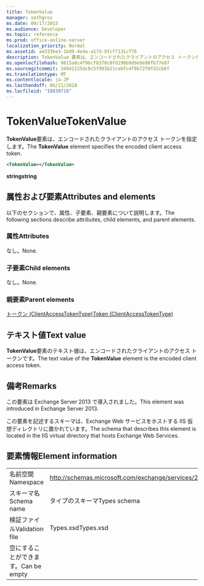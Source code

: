 ```yaml
---
title: TokenValue
manager: sethgros
ms.date: 09/17/2015
ms.audience: Developer
ms.topic: reference
ms.prod: office-online-server
localization_priority: Normal
ms.assetid: ad333be3-1bd9-4e4a-a17d-9fcf7131cf76
description: TokenValue 要素は、エンコードされたクライアントのアクセス トークンを指定します。
ms.openlocfilehash: 9815a0c4f96cf0370c0fd190b9d9e9e90fb77e07
ms.sourcegitcommit: 34041125dc8c5f993b21cebfc4f8b72f0fd2cb6f
ms.translationtype: MT
ms.contentlocale: ja-JP
ms.lasthandoff: 06/11/2018
ms.locfileid: "19839718"
---
```

# <a name="tokenvalue"></a><span data-ttu-id="79b10-103">TokenValue</span><span class="sxs-lookup"><span data-stu-id="79b10-103">TokenValue</span></span>

<span data-ttu-id="79b10-104">**TokenValue**要素は、エンコードされたクライアントのアクセス トークンを指定します。</span><span class="sxs-lookup"><span data-stu-id="79b10-104">The **TokenValue** element specifies the encoded client access token.</span></span> 
  
```XML
<TokenValue></TokenValue>
```

 <span data-ttu-id="79b10-105">**string**</span><span class="sxs-lookup"><span data-stu-id="79b10-105">**string**</span></span>
## <a name="attributes-and-elements"></a><span data-ttu-id="79b10-106">属性および要素</span><span class="sxs-lookup"><span data-stu-id="79b10-106">Attributes and elements</span></span>

<span data-ttu-id="79b10-107">以下のセクションで、属性、子要素、親要素について説明します。</span><span class="sxs-lookup"><span data-stu-id="79b10-107">The following sections describe attributes, child elements, and parent elements.</span></span>
  
### <a name="attributes"></a><span data-ttu-id="79b10-108">属性</span><span class="sxs-lookup"><span data-stu-id="79b10-108">Attributes</span></span>

<span data-ttu-id="79b10-109">なし。</span><span class="sxs-lookup"><span data-stu-id="79b10-109">None.</span></span>
  
### <a name="child-elements"></a><span data-ttu-id="79b10-110">子要素</span><span class="sxs-lookup"><span data-stu-id="79b10-110">Child elements</span></span>

<span data-ttu-id="79b10-111">なし。</span><span class="sxs-lookup"><span data-stu-id="79b10-111">None.</span></span>
  
### <a name="parent-elements"></a><span data-ttu-id="79b10-112">親要素</span><span class="sxs-lookup"><span data-stu-id="79b10-112">Parent elements</span></span>

[<span data-ttu-id="79b10-113">トークン (ClientAccessTokenType)</span><span class="sxs-lookup"><span data-stu-id="79b10-113">Token (ClientAccessTokenType)</span></span>](token-clientaccesstokentype.md)
  
## <a name="text-value"></a><span data-ttu-id="79b10-114">テキスト値</span><span class="sxs-lookup"><span data-stu-id="79b10-114">Text value</span></span>

<span data-ttu-id="79b10-115">**TokenValue**要素のテキスト値は、エンコードされたクライアントのアクセス トークンです。</span><span class="sxs-lookup"><span data-stu-id="79b10-115">The text value of the **TokenValue** element is the encoded client access token.</span></span> 
  
## <a name="remarks"></a><span data-ttu-id="79b10-116">備考</span><span class="sxs-lookup"><span data-stu-id="79b10-116">Remarks</span></span>

<span data-ttu-id="79b10-117">この要素は Exchange Server 2013 で導入されました。</span><span class="sxs-lookup"><span data-stu-id="79b10-117">This element was introduced in Exchange Server 2013.</span></span>
  
<span data-ttu-id="79b10-118">この要素を記述するスキーマは、Exchange Web サービスをホストする IIS 仮想ディレクトリに置かれています。</span><span class="sxs-lookup"><span data-stu-id="79b10-118">The schema that describes this element is located in the IIS virtual directory that hosts Exchange Web Services.</span></span>
  
## <a name="element-information"></a><span data-ttu-id="79b10-119">要素情報</span><span class="sxs-lookup"><span data-stu-id="79b10-119">Element information</span></span>

|||
|:-----|:-----|
|<span data-ttu-id="79b10-120">名前空間</span><span class="sxs-lookup"><span data-stu-id="79b10-120">Namespace</span></span>  <br/> |http://schemas.microsoft.com/exchange/services/2006/types  <br/> |
|<span data-ttu-id="79b10-121">スキーマ名</span><span class="sxs-lookup"><span data-stu-id="79b10-121">Schema name</span></span>  <br/> |<span data-ttu-id="79b10-122">タイプのスキーマ</span><span class="sxs-lookup"><span data-stu-id="79b10-122">Types schema</span></span>  <br/> |
|<span data-ttu-id="79b10-123">検証ファイル</span><span class="sxs-lookup"><span data-stu-id="79b10-123">Validation file</span></span>  <br/> |<span data-ttu-id="79b10-124">Types.xsd</span><span class="sxs-lookup"><span data-stu-id="79b10-124">Types.xsd</span></span>  <br/> |
|<span data-ttu-id="79b10-125">空にすることができます。</span><span class="sxs-lookup"><span data-stu-id="79b10-125">Can be empty</span></span>  <br/> ||
   

